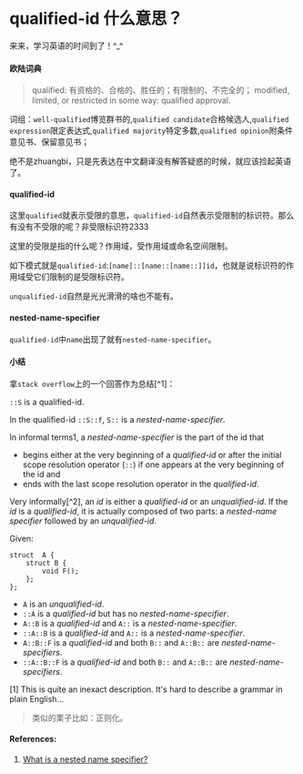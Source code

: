 # qualified-id 什么意思？

来来，学习英语的时间到了！^_^

#### 欧陆词典

> qualified: 有资格的、合格的、胜任的；有限制的、不完全的；
> modified, limited, or restricted in some way: qualified approval.

词组：`well-qualified`博览群书的,`qualified candidate`合格候选人,`qualified expression`限定表达式,`qualified majority`特定多数,`qualified opinion`附条件意见书、保留意见书；

绝不是zhuangbi，只是先表达在中文翻译没有解答疑惑的时候，就应该捡起英语了。

#### qualified-id

这里`qualified`就表示受限的意思，`qualified-id`自然表示受限制的标识符。那么有没有不受限的呢？非受限标识符2333

这里的受限是指的什么呢？作用域，受作用域或命名空间限制。

如下模式就是`qualified-id`:`[name]::[name::[name::]]id`，也就是说标识符的作用域受它们限制的是受限标识符。

`unqualified-id`自然是光光滑滑的啥也不能有。

#### nested-name-specifier

`qualified-id`中`name`出现了就有`nested-name-specifier`。

#### 小结

拿`stack overflow`上的一个回答作为总结[^1]：

`::S` is a qualified-id.

In the qualified-id `::S::f`, `S::` is a *nested-name-specifier*.

In informal terms1, a *nested-name-specifier* is the part of the id that

- begins either at the very beginning of a *qualified-id* or after the initial scope resolution operator (`::`) if one appears at the very beginning of the id and
- ends with the last scope resolution operator in the *qualified-id*.

Very informally[^2], an *id* is either a *qualified-id* or an *unqualified-id*. If the *id* is a *qualified-id*, it is actually composed of two parts: a *nested-name specifier* followed by an *unqualified-id*.

Given:
```
struct  A {
    struct B {
        void F();
    };
};
```

- `A` is an *unqualified-id*.
- `::A` is a *qualified-id* but has no *nested-name-specifier*.
- `A::B` is a *qualified-id* and `A::` is a *nested-name-specifier*.
- `::A::B` is a *qualified-id* and `A::` is a *nested-name-specifier*.
- `A::B::F` is a *qualified-id* and both `B::` and `A::B::` are *nested-name-specifiers*.
- `::A::B::F` is a *qualified-id* and both `B::` and `A::B::` are *nested-name-specifiers*.

[1] This is quite an inexact description. It's hard to describe a grammar in plain English...

> 类似的栗子比如：正则化。

#### References:

1. [What is a nested name specifier?](http://stackoverflow.com/questions/4103756/what-is-a-nested-name-specifier)
